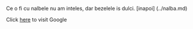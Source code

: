 Ce o fi cu nalbele nu am inteles, dar bezelele is dulci. [inapoi] (../nalba.md)

Click [here](http://www.google.com) to visit Google
